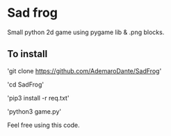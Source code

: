 # Sad frog
Small python 2d game using pygame lib & .png blocks. 
## To install

'git clone https://github.com/AdemaroDante/SadFrog'

'cd SadFrog'

'pip3 install -r req.txt'

'python3 game.py'

Feel free using this code. 
